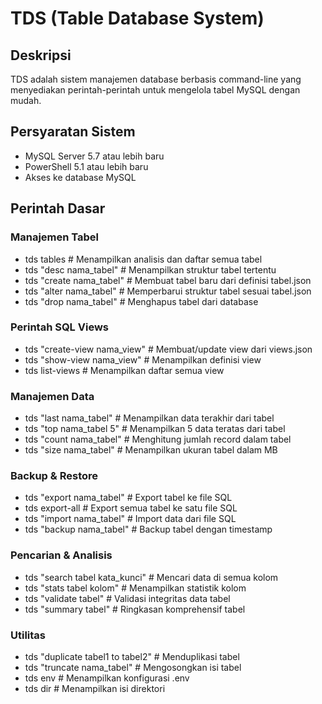 # TDS (Table Database System)

## Deskripsi

TDS adalah sistem manajemen database berbasis command-line yang menyediakan perintah-perintah untuk mengelola tabel MySQL dengan mudah.

## Persyaratan Sistem

- MySQL Server 5.7 atau lebih baru
- PowerShell 5.1 atau lebih baru
- Akses ke database MySQL

## Perintah Dasar

### Manajemen Tabel

- tds tables # Menampilkan analisis dan daftar semua tabel
- tds "desc nama_tabel" # Menampilkan struktur tabel tertentu
- tds "create nama_tabel" # Membuat tabel baru dari definisi tabel.json
- tds "alter nama_tabel" # Memperbarui struktur tabel sesuai tabel.json
- tds "drop nama_tabel" # Menghapus tabel dari database

### Perintah SQL Views

- tds "create-view nama_view" # Membuat/update view dari views.json
- tds "show-view nama_view" # Menampilkan definisi view
- tds list-views # Menampilkan daftar semua view

### Manajemen Data

- tds "last nama_tabel" # Menampilkan data terakhir dari tabel
- tds "top nama_tabel 5" # Menampilkan 5 data teratas dari tabel
- tds "count nama_tabel" # Menghitung jumlah record dalam tabel
- tds "size nama_tabel" # Menampilkan ukuran tabel dalam MB

### Backup & Restore

- tds "export nama_tabel" # Export tabel ke file SQL
- tds export-all # Export semua tabel ke satu file SQL
- tds "import nama_tabel" # Import data dari file SQL
- tds "backup nama_tabel" # Backup tabel dengan timestamp

### Pencarian & Analisis

- tds "search tabel kata_kunci" # Mencari data di semua kolom
- tds "stats tabel kolom" # Menampilkan statistik kolom
- tds "validate tabel" # Validasi integritas data tabel
- tds "summary tabel" # Ringkasan komprehensif tabel

### Utilitas

- tds "duplicate tabel1 to tabel2" # Menduplikasi tabel
- tds "truncate nama_tabel" # Mengosongkan isi tabel
- tds env # Menampilkan konfigurasi .env
- tds dir # Menampilkan isi direktori
